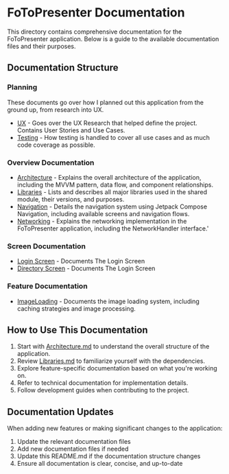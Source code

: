 # FoToPresenter Documentation

This directory contains comprehensive documentation for the FoToPresenter application. 
Below is a guide to the available documentation files and their purposes.

## Documentation Structure

### Planning

These documents go over how I planned out this application from the ground up, from research into UX.

- [UX](UX) - Goes over the UX Research that helped define the project. Contains User Stories and Use Cases.
- [Testing](Testing.md) - How testing is handled to cover all use cases and as much code coverage as possible.

### Overview Documentation
- [Architecture](Architecture/Architecture.md) - Explains the overall architecture of the application, including the MVVM pattern, data flow, and component relationships.
- [Libraries](Architecture/Libraries.md) - Lists and describes all major libraries used in the shared module, their versions, and purposes.
- [Navigation](Architecture/Navigation.md) - Details the navigation system using Jetpack Compose Navigation, including available screens and navigation flows.
- [Networking](Architecture/Networking.md) - Explains the networking implementation in the FoToPresenter application, including the NetworkHandler interface.'

### Screen Documentation
- [Login Screen](Architecture/Screens/Login) - Documents The Login Screen
- [Directory Screen](Architecture/Screens/Directory) - Documents The Login Screen
 
### Feature Documentation
- [ImageLoading](Architecture/ImageLoading.md) - Documents the image loading system, including caching strategies and image processing.

## How to Use This Documentation

1. Start with [Architecture.md](Architecture/Architecture.md) to understand the overall structure of the application.
2. Review [Libraries.md](Architecture/Libraries.md) to familiarize yourself with the dependencies.
3. Explore feature-specific documentation based on what you're working on.
4. Refer to technical documentation for implementation details.
5. Follow development guides when contributing to the project.

## Documentation Updates

When adding new features or making significant changes to the application:
1. Update the relevant documentation files
2. Add new documentation files if needed
3. Update this README.md if the documentation structure changes
4. Ensure all documentation is clear, concise, and up-to-date
